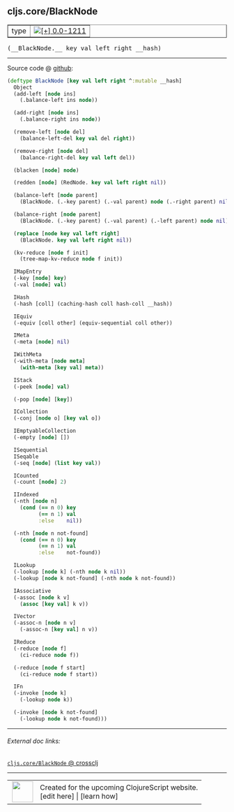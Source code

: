 ## cljs.core/BlackNode



 <table border="1">
<tr>
<td>type</td>
<td><a href="https://github.com/cljsinfo/cljs-api-docs/tree/0.0-1211"><img valign="middle" alt="[+] 0.0-1211" title="Added in 0.0-1211" src="https://img.shields.io/badge/+-0.0--1211-lightgrey.svg"></a> </td>
</tr>
</table>


 <samp>
(__BlackNode.__ key val left right __hash)<br>
</samp>

---







Source code @ [github](https://github.com/clojure/clojurescript/blob/r1835/src/cljs/cljs/core.cljs#L5213-L5313):

```clj
(deftype BlackNode [key val left right ^:mutable __hash]
  Object
  (add-left [node ins]
    (.balance-left ins node))

  (add-right [node ins]
    (.balance-right ins node))

  (remove-left [node del]
    (balance-left-del key val del right))

  (remove-right [node del]
    (balance-right-del key val left del))

  (blacken [node] node)

  (redden [node] (RedNode. key val left right nil))

  (balance-left [node parent]
    (BlackNode. (.-key parent) (.-val parent) node (.-right parent) nil))

  (balance-right [node parent]
    (BlackNode. (.-key parent) (.-val parent) (.-left parent) node nil))

  (replace [node key val left right]
    (BlackNode. key val left right nil))

  (kv-reduce [node f init]
    (tree-map-kv-reduce node f init))

  IMapEntry
  (-key [node] key)
  (-val [node] val)

  IHash
  (-hash [coll] (caching-hash coll hash-coll __hash))

  IEquiv
  (-equiv [coll other] (equiv-sequential coll other))

  IMeta
  (-meta [node] nil)

  IWithMeta
  (-with-meta [node meta]
    (with-meta [key val] meta))

  IStack
  (-peek [node] val)

  (-pop [node] [key])

  ICollection
  (-conj [node o] [key val o])

  IEmptyableCollection
  (-empty [node] [])

  ISequential
  ISeqable
  (-seq [node] (list key val))

  ICounted
  (-count [node] 2)

  IIndexed
  (-nth [node n]
    (cond (== n 0) key
          (== n 1) val
          :else    nil))

  (-nth [node n not-found]
    (cond (== n 0) key
          (== n 1) val
          :else    not-found))

  ILookup
  (-lookup [node k] (-nth node k nil))
  (-lookup [node k not-found] (-nth node k not-found))

  IAssociative
  (-assoc [node k v]
    (assoc [key val] k v))

  IVector
  (-assoc-n [node n v]
    (-assoc-n [key val] n v))

  IReduce
  (-reduce [node f]
    (ci-reduce node f))

  (-reduce [node f start]
    (ci-reduce node f start))

  IFn
  (-invoke [node k]
    (-lookup node k))

  (-invoke [node k not-found]
    (-lookup node k not-found)))
```

<!--
Repo - tag - source tree - lines:

 <pre>
clojurescript @ r1835
└── src
    └── cljs
        └── cljs
            └── <ins>[core.cljs:5213-5313](https://github.com/clojure/clojurescript/blob/r1835/src/cljs/cljs/core.cljs#L5213-L5313)</ins>
</pre>

-->

---



###### External doc links:

[`cljs.core/BlackNode` @ crossclj](http://crossclj.info/fun/cljs.core.cljs/BlackNode.html)<br>

---

 <table>
<tr><td>
<img valign="middle" align="right" width="48px" src="http://i.imgur.com/Hi20huC.png">
</td><td>
Created for the upcoming ClojureScript website.<br>
[edit here] | [learn how]
</td></tr></table>

[edit here]:https://github.com/cljsinfo/cljs-api-docs/blob/master/cljsdoc/cljs.core/BlackNode.cljsdoc
[learn how]:https://github.com/cljsinfo/cljs-api-docs/wiki/cljsdoc-files

<!--

This information was too distracting to show to readers, but I'll leave it
commented here since it is helpful to:

- pretty-print the data used to generate this document
- and show how to retrieve that data



The API data for this symbol:

```clj
{:ns "cljs.core",
 :name "BlackNode",
 :type "type",
 :signature ["[key val left right __hash]"],
 :source {:code "(deftype BlackNode [key val left right ^:mutable __hash]\n  Object\n  (add-left [node ins]\n    (.balance-left ins node))\n\n  (add-right [node ins]\n    (.balance-right ins node))\n\n  (remove-left [node del]\n    (balance-left-del key val del right))\n\n  (remove-right [node del]\n    (balance-right-del key val left del))\n\n  (blacken [node] node)\n\n  (redden [node] (RedNode. key val left right nil))\n\n  (balance-left [node parent]\n    (BlackNode. (.-key parent) (.-val parent) node (.-right parent) nil))\n\n  (balance-right [node parent]\n    (BlackNode. (.-key parent) (.-val parent) (.-left parent) node nil))\n\n  (replace [node key val left right]\n    (BlackNode. key val left right nil))\n\n  (kv-reduce [node f init]\n    (tree-map-kv-reduce node f init))\n\n  IMapEntry\n  (-key [node] key)\n  (-val [node] val)\n\n  IHash\n  (-hash [coll] (caching-hash coll hash-coll __hash))\n\n  IEquiv\n  (-equiv [coll other] (equiv-sequential coll other))\n\n  IMeta\n  (-meta [node] nil)\n\n  IWithMeta\n  (-with-meta [node meta]\n    (with-meta [key val] meta))\n\n  IStack\n  (-peek [node] val)\n\n  (-pop [node] [key])\n\n  ICollection\n  (-conj [node o] [key val o])\n\n  IEmptyableCollection\n  (-empty [node] [])\n\n  ISequential\n  ISeqable\n  (-seq [node] (list key val))\n\n  ICounted\n  (-count [node] 2)\n\n  IIndexed\n  (-nth [node n]\n    (cond (== n 0) key\n          (== n 1) val\n          :else    nil))\n\n  (-nth [node n not-found]\n    (cond (== n 0) key\n          (== n 1) val\n          :else    not-found))\n\n  ILookup\n  (-lookup [node k] (-nth node k nil))\n  (-lookup [node k not-found] (-nth node k not-found))\n\n  IAssociative\n  (-assoc [node k v]\n    (assoc [key val] k v))\n\n  IVector\n  (-assoc-n [node n v]\n    (-assoc-n [key val] n v))\n\n  IReduce\n  (-reduce [node f]\n    (ci-reduce node f))\n\n  (-reduce [node f start]\n    (ci-reduce node f start))\n\n  IFn\n  (-invoke [node k]\n    (-lookup node k))\n\n  (-invoke [node k not-found]\n    (-lookup node k not-found)))",
          :title "Source code",
          :repo "clojurescript",
          :tag "r1835",
          :filename "src/cljs/cljs/core.cljs",
          :lines [5213 5313]},
 :full-name "cljs.core/BlackNode",
 :full-name-encode "cljs.core/BlackNode",
 :history [["+" "0.0-1211"]]}

```

Retrieve the API data for this symbol:

```clj
;; from Clojure REPL
(require '[clojure.edn :as edn])
(-> (slurp "https://raw.githubusercontent.com/cljsinfo/cljs-api-docs/catalog/cljs-api.edn")
    (edn/read-string)
    (get-in [:symbols "cljs.core/BlackNode"]))
```

-->
